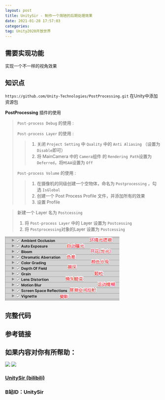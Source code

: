 ```yaml
---
layout: post
title: UnitySir - 制作一个简陋的后期处理效果
date: 2021-01-28 17:57:03
categories:
tag: Unity2020开放世界
---
```






## 需要实现功能

实现一个不一样的视角效果

## 知识点

`https://github.com/Unity-Technologies/PostProcessing.git` 在Unity中添加资源包

**PostProcessing** 插件的使用

> `Post-process Debug` 的使用 :
>
> > 
>
> `Post-process Layer` 的使用 :
>
> > 1. 关闭 `Project Setting` 中 `Quality` 中的 `Anti Aliasing` （设置为 `Disable`即可）
> > 2. 将 MainCamera 中的 `Camera`组件 的 `Rendering Path`设置为`Deferred`，将`MSAA`设置为 `Off`
>
> `Post-process Volume` 的使用 :
>
> > 1. 在摄像机的同级创建一个空物体，命名为 `Postprocessing` ，勾选 `IsGlobal` 
> > 2. 创建一个 Post Process Profile 文件，并添加所有的效果
> > 3. 设置 Profile 



> 新建一个 Layer 名为 `Postcessing`
>
> 1. 将 `Post-process Layer`  中的 Layer 设置为 `Postcessing`
> 2. 将 `Postprocessing`对象的Layer 设置为 `Postcessing`



![image-20210127171357487](00003-1_制作一个简陋的后期处理效果.assets/image-20210127171357487.png)



## 完整代码





## 参考链接





## 如果内容对你有所帮助：
<div><img src="https://pic4.zhimg.com/v2-87fbc8ee6ab3fd92f423d414d039b627_b.jpeg" width="300px"/>
<img src="https://pic2.zhimg.com/v2-b8ab4acf7899b2ced11287cdbd8279b5_b.jpeg" width="300px"/></div>

### [UnitySir (bilibili)](https://space.bilibili.com/308511666)
### B站ID：UnitySir